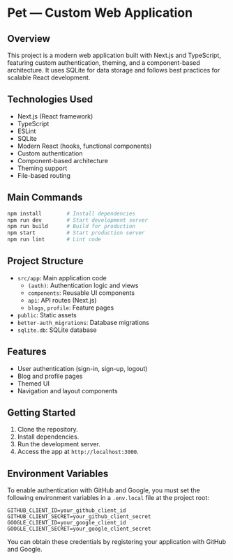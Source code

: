 # Pet — Custom Web Application

## Overview
This project is a modern web application built with Next.js and TypeScript, featuring custom authentication, theming, and a component-based architecture. It uses SQLite for data storage and follows best practices for scalable React development.

## Technologies Used
- Next.js (React framework)
- TypeScript
- ESLint
- SQLite
- Modern React (hooks, functional components)
- Custom authentication
- Component-based architecture
- Theming support
- File-based routing

## Main Commands
```bash
npm install        # Install dependencies
npm run dev        # Start development server
npm run build      # Build for production
npm start          # Start production server
npm run lint       # Lint code
```

## Project Structure
- `src/app`: Main application code
	- `(auth)`: Authentication logic and views
	- `components`: Reusable UI components
	- `api`: API routes (Next.js)
	- `blogs`, `profile`: Feature pages
- `public`: Static assets
- `better-auth_migrations`: Database migrations
- `sqlite.db`: SQLite database

## Features
- User authentication (sign-in, sign-up, logout)
- Blog and profile pages
- Themed UI
- Navigation and layout components

## Getting Started
1. Clone the repository.
2. Install dependencies.
3. Run the development server.
4. Access the app at `http://localhost:3000`.

## Environment Variables
To enable authentication with GitHub and Google, you must set the following environment variables in a `.env.local` file at the project root:

```env
GITHUB_CLIENT_ID=your_github_client_id
GITHUB_CLIENT_SECRET=your_github_client_secret
GOOGLE_CLIENT_ID=your_google_client_id
GOOGLE_CLIENT_SECRET=your_google_client_secret
```

You can obtain these credentials by registering your application with GitHub and Google.
